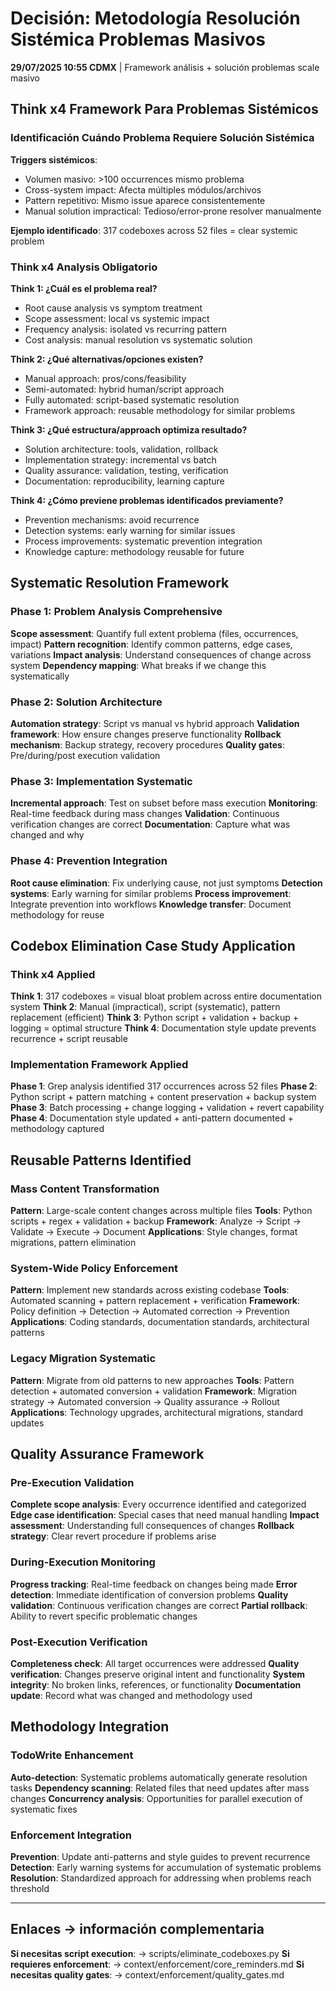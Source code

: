 # Decisión: Metodología Resolución Sistémica Problemas Masivos

**29/07/2025 10:55 CDMX** | Framework análisis + solución problemas scale masivo

## Think x4 Framework Para Problemas Sistémicos

### Identificación Cuándo Problema Requiere Solución Sistémica

**Triggers sistémicos**:
- Volumen masivo: >100 occurrences mismo problema
- Cross-system impact: Afecta múltiples módulos/archivos
- Pattern repetitivo: Mismo issue aparece consistentemente  
- Manual solution impractical: Tedioso/error-prone resolver manualmente

**Ejemplo identificado**: 317 codeboxes across 52 files = clear systemic problem

### Think x4 Analysis Obligatorio

**Think 1: ¿Cuál es el problema real?**
- Root cause analysis vs symptom treatment
- Scope assessment: local vs systemic impact
- Frequency analysis: isolated vs recurring pattern
- Cost analysis: manual resolution vs systematic solution

**Think 2: ¿Qué alternativas/opciones existen?**  
- Manual approach: pros/cons/feasibility
- Semi-automated: hybrid human/script approach
- Fully automated: script-based systematic resolution
- Framework approach: reusable methodology for similar problems

**Think 3: ¿Qué estructura/approach optimiza resultado?**
- Solution architecture: tools, validation, rollback
- Implementation strategy: incremental vs batch
- Quality assurance: validation, testing, verification
- Documentation: reproducibility, learning capture

**Think 4: ¿Cómo previene problemas identificados previamente?**
- Prevention mechanisms: avoid recurrence
- Detection systems: early warning for similar issues
- Process improvements: systematic prevention integration
- Knowledge capture: methodology reusable for future

## Systematic Resolution Framework

### Phase 1: Problem Analysis Comprehensive
**Scope assessment**: Quantify full extent problema (files, occurrences, impact)
**Pattern recognition**: Identify common patterns, edge cases, variations
**Impact analysis**: Understand consequences of change across system
**Dependency mapping**: What breaks if we change this systematically

### Phase 2: Solution Architecture
**Automation strategy**: Script vs manual vs hybrid approach
**Validation framework**: How ensure changes preserve functionality
**Rollback mechanism**: Backup strategy, recovery procedures
**Quality gates**: Pre/during/post execution validation

### Phase 3: Implementation Systematic
**Incremental approach**: Test on subset before mass execution
**Monitoring**: Real-time feedback during mass changes
**Validation**: Continuous verification changes are correct
**Documentation**: Capture what was changed and why

### Phase 4: Prevention Integration
**Root cause elimination**: Fix underlying cause, not just symptoms
**Detection systems**: Early warning for similar problems
**Process improvement**: Integrate prevention into workflows
**Knowledge transfer**: Document methodology for reuse

## Codebox Elimination Case Study Application

### Think x4 Applied
**Think 1**: 317 codeboxes = visual bloat problem across entire documentation system
**Think 2**: Manual (impractical), script (systematic), pattern replacement (efficient)
**Think 3**: Python script + validation + backup + logging = optimal structure
**Think 4**: Documentation style update prevents recurrence + script reusable

### Implementation Framework Applied
**Phase 1**: Grep analysis identified 317 occurrences across 52 files
**Phase 2**: Python script + pattern matching + content preservation + backup system
**Phase 3**: Batch processing + change logging + validation + revert capability  
**Phase 4**: Documentation style updated + anti-pattern documented + methodology captured

## Reusable Patterns Identified

### Mass Content Transformation
**Pattern**: Large-scale content changes across multiple files
**Tools**: Python scripts + regex + validation + backup
**Framework**: Analyze → Script → Validate → Execute → Document
**Applications**: Style changes, format migrations, pattern elimination

### System-Wide Policy Enforcement  
**Pattern**: Implement new standards across existing codebase
**Tools**: Automated scanning + pattern replacement + verification
**Framework**: Policy definition → Detection → Automated correction → Prevention
**Applications**: Coding standards, documentation standards, architectural patterns

### Legacy Migration Systematic
**Pattern**: Migrate from old patterns to new approaches
**Tools**: Pattern detection + automated conversion + validation
**Framework**: Migration strategy → Automated conversion → Quality assurance → Rollout
**Applications**: Technology upgrades, architectural migrations, standard updates

## Quality Assurance Framework

### Pre-Execution Validation
**Complete scope analysis**: Every occurrence identified and categorized
**Edge case identification**: Special cases that need manual handling
**Impact assessment**: Understanding full consequences of changes
**Rollback strategy**: Clear revert procedure if problems arise

### During-Execution Monitoring
**Progress tracking**: Real-time feedback on changes being made
**Error detection**: Immediate identification of conversion problems
**Quality validation**: Continuous verification changes are correct
**Partial rollback**: Ability to revert specific problematic changes

### Post-Execution Verification
**Completeness check**: All target occurrences were addressed
**Quality verification**: Changes preserve original intent and functionality
**System integrity**: No broken links, references, or functionality
**Documentation update**: Record what was changed and methodology used

## Methodology Integration

### TodoWrite Enhancement
**Auto-detection**: Systematic problems automatically generate resolution tasks
**Dependency scanning**: Related files that need updates after mass changes
**Concurrency analysis**: Opportunities for parallel execution of systematic fixes

### Enforcement Integration
**Prevention**: Update anti-patterns and style guides to prevent recurrence
**Detection**: Early warning systems for accumulation of systematic problems
**Resolution**: Standardized approach for addressing when problems reach threshold

---

## Enlaces → información complementaria
**Si necesitas script execution**: → scripts/eliminate_codeboxes.py
**Si requieres enforcement**: → context/enforcement/core_reminders.md
**Si necesitas quality gates**: → context/enforcement/quality_gates.md